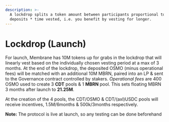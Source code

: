 ```yaml
---
description: >-
  A lockdrop splits a token amount between participants proportional to their
  deposits * time vested, i.e. you benefit by vesting for longer.
---
```


# Lockdrop (Launch)

For launch, Membrane has 10M tokens up for grabs in the lockdrop that will linearly vest based on the individually chosen vesting period at a max of 3 months. At the end of the lockdrop, the deposited OSMO (minus operational fees) will be matched with an additional 10M MBRN, paired into an LP & sent to the Governance contract controlled by stakers. _Operational fees_ are 400 OSMO used to create 3 **CDT** pools & 1 **MBRN** pool. This sets floating MBRN 3 months after launch to **21.25M**.

At the creation of the 4 pools, the CDT/OSMO & CDT/(axl)USDC pools will receive incentives, 1.5M/6months & 500k/3months respectively.

**Note:** The protocol is live at launch, so any testing can be done beforehand

